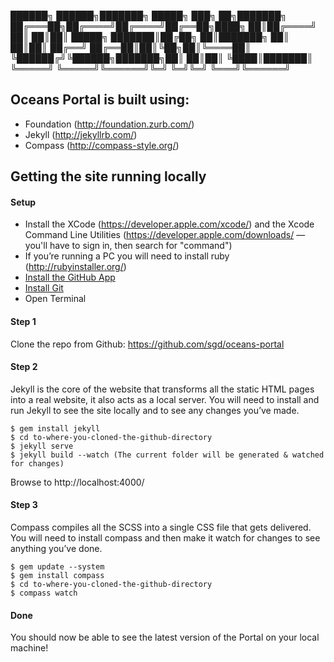 

 ██████╗  ██████╗███████╗ █████╗ ███╗   ██╗███████╗
██╔═══██╗██╔════╝██╔════╝██╔══██╗████╗  ██║██╔════╝
██║   ██║██║     █████╗  ███████║██╔██╗ ██║███████╗
██║   ██║██║     ██╔══╝  ██╔══██║██║╚██╗██║╚════██║
╚██████╔╝╚██████╗███████╗██║  ██║██║ ╚████║███████║
 ╚═════╝  ╚═════╝╚══════╝╚═╝  ╚═╝╚═╝  ╚═══╝╚══════╝


## Oceans Portal is built using:

* Foundation (http://foundation.zurb.com/)
* Jekyll (http://jekyllrb.com/)
* Compass (http://compass-style.org/)

## Getting the site running locally

#### Setup
* Install the XCode (https://developer.apple.com/xcode/) and the Xcode Command Line Utilities (https://developer.apple.com/downloads/ — you'll have to sign in, then search for "command")
* If you’re running a PC you will need to install ruby (http://rubyinstaller.org/)
* [Install the GitHub App ](http://mac.github.com/)
* [Install Git](http://git-scm.com/downloads)
* Open Terminal

#### Step 1
Clone the repo from Github:
https://github.com/sgd/oceans-portal

#### Step 2
Jekyll is the core of the website that transforms all the static HTML pages into a real website, it also acts as a local server. You will need to install and run Jekyll to see the site locally and to see any changes you’ve made.

```
$ gem install jekyll
$ cd to-where-you-cloned-the-github-directory
$ jekyll serve
$ jekyll build --watch (The current folder will be generated & watched for changes)
```

Browse to http://localhost:4000/

#### Step 3
Compass compiles all the SCSS into a single CSS file that gets delivered. You will need to install compass and then make it watch for changes to see anything you’ve done. 

```
$ gem update --system
$ gem install compass
$ cd to-where-you-cloned-the-github-directory
$ compass watch
```

#### Done
You should now be able to see the latest version of the Portal on your local machine! 